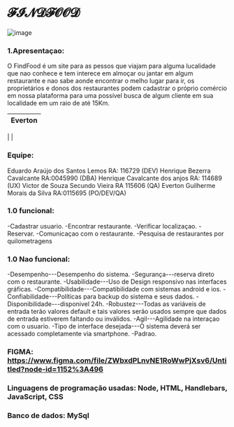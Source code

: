 # 𝓕𝓘𝓝𝓓𝓕𝓞𝓞𝓓

![image](https://user-images.githubusercontent.com/69824321/123015593-1a557100-d39f-11eb-8c2c-1f6a14399eb6.png)

###  1.Apresentaçao:
O FindFood é um site para as pessos que viajam para alguma lucalidade que nao conhece e tem interece em almoçar ou jantar em algum restaurante 
e nao sabe aonde encontrar o melho lugar para ir, os proprietários e donos dos restaurantes podem cadastrar o próprio comércio em nossa plataforma para uma possível busca de algum cliente em sua localidade em um raio de até 15Km.   

| Everton        |
|----------------|
|
|
###  Equipe:
Eduardo Araújo dos Santos Lemos RA: 116729 (DEV)
Henrique Bezerra Cavalcante RA:0045990 (DBA)
Henrique Cavalcante dos anjos RA: 114689 (UX)
Victor de Souza Secundo Vieira RA 115606 (QA)
Everton Guilherme Morais da Silva RA:0115695 (PO/DEV/QA)


### 1.0 funcional:

-Cadastrar usuario.
-Encontrar restaurante.
-Verificar localizaçao.
-Reservar.
-Comunicaçao com o restaurante.
-Pesquisa de restaurantes por quilometragens


### 1.0 Nao funcional:

-Desempenho---Desempenho do sistema.
-Segurança---reserva direto com o restaurante.
-Usabilidade---Uso de Design responsivo nas interfaces gráficas.
-Compatibilidade---Compatibilidade com sistemas android e ios.
-Confiabilidade---Políticas para backup do sistema e seus dados.
-Disponibilidade---disponivel 24h.
-Robustez---Todas as variáveis de entrada terão valores default e tais valores serão usados sempre que dados de entrada estiverem faltando ou inválidos.
-Agil---Agilidade na interaçao com o usuario.
-Tipo de interface desejada---O sistema deverá ser acessado completamente via smartphone.
-Padrao.


### FIGMA: https://www.figma.com/file/ZWbxdPLnvNE1RoWwPjXsv6/Untitled?node-id=1152%3A496

### Linguagens de programação usadas: Node, HTML, Handlebars, JavaScript, CSS

### Banco de dados: MySql
